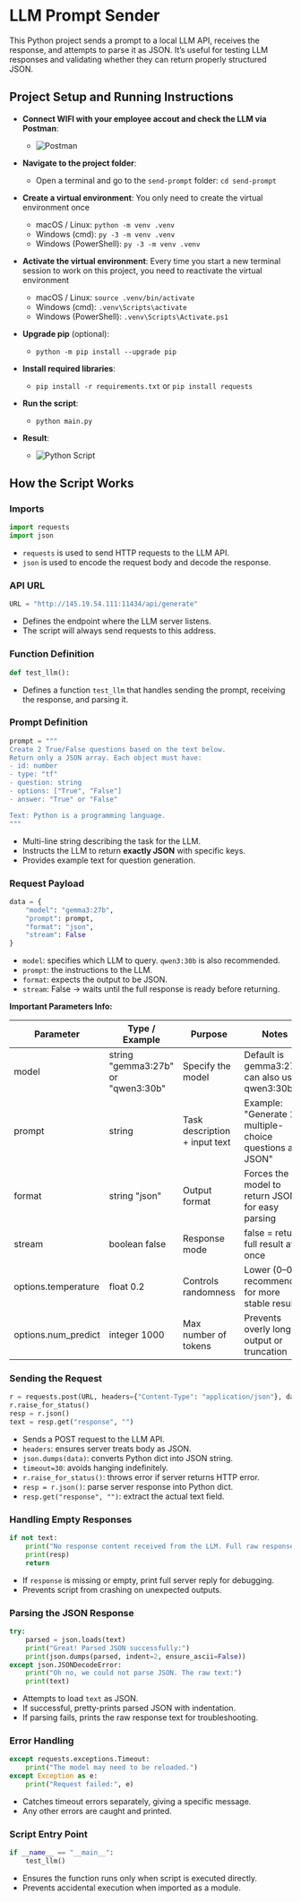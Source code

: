# LLM Prompt Sender

This Python project sends a prompt to a local LLM API, receives the response, and attempts to parse it as JSON. It’s useful for testing LLM responses and validating whether they can return properly structured JSON.

## Project Setup and Running Instructions

- **Connect WIFI with your employee accout and check the LLM via Postman**:
  - ![Postman](/send-prompt/img/postman-result.png)

- **Navigate to the project folder**:
  - Open a terminal and go to the `send-prompt` folder:
    `cd send-prompt`

- **Create a virtual environment**: You only need to create the virtual environment once
  - macOS / Linux: `python -m venv .venv`
  - Windows (cmd): `py -3 -m venv .venv`
  - Windows (PowerShell): `py -3 -m venv .venv`

- **Activate the virtual environment**: Every time you start a new terminal session to work on this project, you need to reactivate the virtual environment
  - macOS / Linux: `source .venv/bin/activate`
  - Windows (cmd): `.venv\Scripts\activate`
  - Windows (PowerShell): `.venv\Scripts\Activate.ps1`

- **Upgrade pip** (optional):
  - `python -m pip install --upgrade pip`

- **Install required libraries**:
  - `pip install -r requirements.txt` or `pip install requests`

- **Run the script**:
  - `python main.py`

- **Result**:
  - ![Python Script](/send-prompt/img/py-script-result.png)

## How the Script Works

### Imports

```python
import requests  
import json  
```

- `requests` is used to send HTTP requests to the LLM API.  
- `json` is used to encode the request body and decode the response.  

### API URL

```python
URL = "http://145.19.54.111:11434/api/generate"
```

- Defines the endpoint where the LLM server listens.  
- The script will always send requests to this address.  

### Function Definition

```python
def test_llm():
```

- Defines a function `test_llm` that handles sending the prompt, receiving the response, and parsing it.  

### Prompt Definition

```python
prompt = """  
Create 2 True/False questions based on the text below.  
Return only a JSON array. Each object must have:  
- id: number  
- type: "tf"  
- question: string  
- options: ["True", "False"]  
- answer: "True" or "False"  

Text: Python is a programming language.  
"""
```

- Multi-line string describing the task for the LLM.  
- Instructs the LLM to return **exactly JSON** with specific keys.  
- Provides example text for question generation.  

### Request Payload

```python
data = {  
    "model": "gemma3:27b",  
    "prompt": prompt,  
    "format": "json",  
    "stream": False  
}
```

- `model`: specifies which LLM to query. `qwen3:30b` is also recommended.
- `prompt`: the instructions to the LLM.  
- `format`: expects the output to be JSON.  
- `stream`: False → waits until the full response is ready before returning.  

**Important Parameters Info:**

| Parameter           | Type / Example     | Purpose                      | Notes                                                                 |
|---------------------|--------------------|------------------------------|----------------------------------------------------------------------|
| model               | string "gemma3:27b" <br> or "qwen3:30b" | Specify the model            | Default is gemma3:27b, can also use qwen3:30b                        |
| prompt              | string             | Task description + input text| Example: "Generate 10 multiple-choice questions as JSON"              |
| format              | string "json"      | Output format                | Forces the model to return JSON for easy parsing                      |
| stream              | boolean false      | Response mode                | false = return full result at once                                    |
| options.temperature | float 0.2          | Controls randomness          | Lower (0–0.3) recommended for more stable results                     |
| options.num_predict | integer 1000       | Max number of tokens         | Prevents overly long output or truncation                             |

### Sending the Request

```python
r = requests.post(URL, headers={"Content-Type": "application/json"}, data=json.dumps(data), timeout=30)  
r.raise_for_status()  
resp = r.json()  
text = resp.get("response", "")  
```

- Sends a POST request to the LLM API.  
- `headers`: ensures server treats body as JSON.  
- `json.dumps(data)`: converts Python dict into JSON string.  
- `timeout=30`: avoids hanging indefinitely.  
- `r.raise_for_status()`: throws error if server returns HTTP error.  
- `resp = r.json()`: parse server response into Python dict.  
- `resp.get("response", "")`: extract the actual text field.  

### Handling Empty Responses

```python
if not text:  
    print("No response content received from the LLM. Full raw response object for debugging:")  
    print(resp)  
    return  
```

- If `response` is missing or empty, print full server reply for debugging.  
- Prevents script from crashing on unexpected outputs.  

### Parsing the JSON Response

```python
try:  
    parsed = json.loads(text)  
    print("Great! Parsed JSON successfully:")  
    print(json.dumps(parsed, indent=2, ensure_ascii=False))  
except json.JSONDecodeError:  
    print("Oh no, we could not parse JSON. The raw text:")  
    print(text)  
```

- Attempts to load `text` as JSON.  
- If successful, pretty-prints parsed JSON with indentation.  
- If parsing fails, prints the raw response text for troubleshooting.  

### Error Handling

```python
except requests.exceptions.Timeout:  
    print("The model may need to be reloaded.")  
except Exception as e:  
    print("Request failed:", e)  
```

- Catches timeout errors separately, giving a specific message.  
- Any other errors are caught and printed.  

### Script Entry Point

```python
if __name__ == "__main__":  
    test_llm()  
```

- Ensures the function runs only when script is executed directly.  
- Prevents accidental execution when imported as a module.  